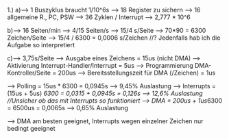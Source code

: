 1.)
a)--> 1 Buszyklus braucht 1/10^6s
	--> 18 Register zu sichern	--> 16 allgemeine R., PC, PSW
	--> 36 Zyklen / Interrupt
	--> 2,777 * 10^6

b)--> 16 Seiten/min	--> 4/15 Seiten/s	--> 15/4 s/Seite
	--> 70*90 = 6300 Zeichen/Seite
	--> 15/4 / 6300 = 0,0006 s/Zeichen 
  //? Jedenfalls hab ich die Aufgabe so interpretiert

c)--> 3,75s/Seite
	--> Ausgabe eines Zeichens = 15us (nicht DMA)
	--> Aktivierung Interrupt-Handler/Interrupt = 5us
	--> Programmierung DMA-Kontroller/Seite = 200us
	--> Bereitsstellungszeit für DMA (/Zeichen) = 1us

--> Polling = 15us * 6300 = 0,0945s
	--> 9,45% Auslastung
--> Interrupts = (15us + 5us) *6300 = 0,0315 + 0,0945s = 0,126s
	--> 12,6% Auslastung 
   //Unsicher ob das mit Interrupts so funktioniert
--> DMA = 200us + 1us*6300 = 6500us = 0,0065s
	--> 0,65% Auslastung
    
--> DMA am besten geeignet, Interrupts wegen einzelner Zeichen nur bedingt geeignet
